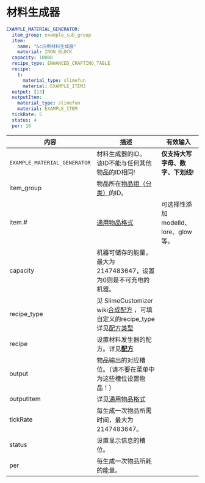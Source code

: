 # 材料生成器

```yaml
EXAMPLE_MATERIAL_GENERATOR:
  item_group: example_sub_group
  item:
    name: "&c示例材料生成器"
    material: IRON_BLOCK
  capacity: 10000
  recipe_type: ENHANCED_CRAFTING_TABLE
  recipe:
    1:
      material_type: slimefun
      material: EXAMPLE_ITEM3
  output: [13]
  outputItem:
    material_type: slimefun
    material: EXAMPLE_ITEM
  tickRate: 5
  status: 4
  per: 10
```

| 内容 | 描述 | 有效输入 |
| --- | ----------- | ----------------- |
| `EXAMPLE_MATERIAL_GENERATOR` | 材料生成器的ID。<br>该ID不能与任何其他物品的ID相同! | **仅支持大写字母、数字、下划线!** |
| item_group | 物品所在[物品组（分类）](file/groups.md)的ID。 |
| item.# | [通用物品格式](format/universal-item-format.md)| 可选择性添加modelId、lore、glow等。 |
| capacity | 机器可储存的能量，最大为 2147483647，设置为0则是不可充电的机器。 |
| recipe_type | 见 SlimeCustomizer wiki[合成配方](https://slimefun-addons-wiki.guizhanss.cn/slime-customizer/Crafting-Recipe) ，可填自定义的recipe_type详见[配方类型](file/recipe_type.md) |
| recipe | 设置材料发生器的配方。详见[**配方**](format/recipe.md) |
| output | 物品输出的对应槽位。（请不要在菜单中为这些槽位设置物品！） |
| outputItem | 详见[通用物品格式](format/universal-item-format.md) |
| tickRate | 每生成一次物品所需时间，最大为 2147483647。 |
| status | 设置显示信息的槽位。 |
| per | 每生成一次物品所耗的能量。 |









